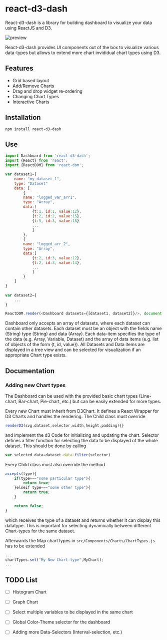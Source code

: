 # react-d3-dash
React-d3-dash is a library for building dashboard to visualize your data using ReactJS and D3.

![preview](https://user-images.githubusercontent.com/13987033/34472838-bc14e110-efbe-11e7-9993-963fa759815b.png)

React-d3-dash provides UI components out of the box to visualize various data-types but allows to extend more chart invididual chart types using D3.

## Features
- Grid based layout
- Add/Remove Charts
- Drag and drop widget re-ordering
- Changing Chart Types
- Interactive Charts

## Installation
```
npm install react-d3-dash
```

## Use

```javascript
import Dashboard from 'react-d3-dash';
import {React} from 'react';
import {ReactDOM} from 'react-dom';

var dataset1={
	name: "my_dataset_1",
	type: "Dataset"
	data: [
		{
		name: "logged_var_arr1",
		type: "Array",
		data:[
			{t:1, id:1, value:12},
			{t:2, id:2, value:15},
			{t:5, id:3, value:18}
			...
			]
		},
		{
		name: "logged_arr_2",
		type: "Array",
		data:[
			{t:2, id:3, value:12},
			{t:2, id:3, value:14},
			...
			]
		}
	]
}	
		
var dataset2={
	...
}

ReactDOM.render(<Dashboard datasets={[dataset1, dataset2]}/>, document.getElementById('container'));

```

Dashboard only accepts an array of datasets, where each dataset can contain other datasets. Each dataset must be an object with the fields name (String) type (String) and data (Array). Each data-item specifies the type of the data (e.g. Array, Variable, Dataset) and the array of data items (e.g. list of objects of the form {t, id, value}).
All Datasets and Data items are displayed in a tree view and can be selected for visualization if an appropriate Chart type exists.

## Documentation

### Adding new Chart types
The Dashboard can be used with the provided basic chart types (Line-chart, Bar-chart, Pie-chart, etc.) but can be easily extended for more types. 

Every new Chart must inherit from D3Chart. It defines a React Wrapper for D3 Charts and handles the rendering. The Child class must override 

```javascript
renderD3(svg,dataset,selector,width,height,padding){}
```
and implement the d3 Code for initializing and updating the chart. 
Selector defines a filter function for selecting the data to be displayed of the whole dataset. This should be done by calling 
```javascript 
var selected_data=dataset.data.filter(selector)
```
Every Child class must also override the method 

```javascript
accepts(type){
	if(type==="some particular type"){
		return true;
	}elseif type==="some other type"){
		return true;
	}

	return false;
}
```
which receives the type of a dataset and returns whether it can display this datatype. This is important for selecting dynamically between different Chart-types for the same dataset.

Afterwards the Map chartTypes in  ```src/Components/Charts/ChartTypes.js``` has to be extended 
```javascript
...
chartTypes.set("My New Chart-type",MyChart);
...
```


## TODO List

- [ ] Histogram Chart
- [ ] Graph Chart
- [ ] Select multiple variables to be displayed in the same chart
- [ ] Global Color-Theme selector for the dashboard
- [ ] Adding more Data-Selectors (Interval-selection, etc.)


